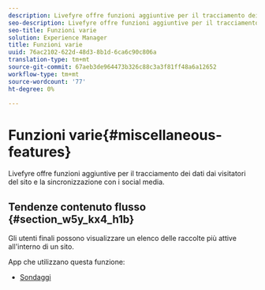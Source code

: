 ```yaml
---
description: Livefyre offre funzioni aggiuntive per il tracciamento dei dati dai visitatori del sito e la sincronizzazione con i social media.
seo-description: Livefyre offre funzioni aggiuntive per il tracciamento dei dati dai visitatori del sito e la sincronizzazione con i social media.
seo-title: Funzioni varie
solution: Experience Manager
title: Funzioni varie
uuid: 76ac2102-622d-48d3-8b1d-6ca6c90c806a
translation-type: tm+mt
source-git-commit: 67aeb3de964473b326c88c3a3f81ff48a6a12652
workflow-type: tm+mt
source-wordcount: '77'
ht-degree: 0%

---
```



# Funzioni varie{#miscellaneous-features}

Livefyre offre funzioni aggiuntive per il tracciamento dei dati dai visitatori del sito e la sincronizzazione con i social media.

## Tendenze contenuto flusso {#section_w5y_kx4_h1b}

Gli utenti finali possono visualizzare un elenco delle raccolte più attive all&#39;interno di un sito.

App che utilizzano questa funzione:

* [Sondaggi](../c-about-apps/c-polls-app/c-polls-app.md#c_polls_app)

